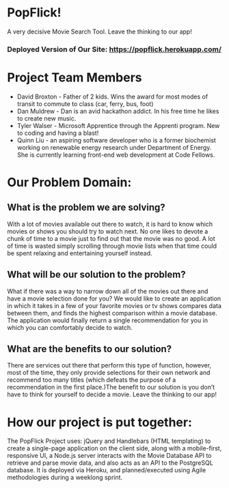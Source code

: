 # PopFlick!
A very decisive Movie Search Tool. Leave the thinking to our app!
### Deployed Version of Our Site: https://popflick.herokuapp.com/

# Project Team Members

* David Broxton -  Father of 2 kids. Wins the award for most modes of transit to commute to class (car, ferry, bus, foot)
* Dan Muldrew -  Dan is an avid hackathon addict. In his free time he likes to create new music. 
* Tyler Walser - Microsoft Apprentice through the Apprenti program. New to coding and having a blast!
* Quinn Liu - an aspiring software developer who is a former biochemist working on renewable energy research under Department of Energy. She is currently learning front-end web development at Code Fellows.

# Our Problem Domain: 

## What is the problem we are solving?

With a lot of movies available out there to watch, it is hard to know which movies or shows you should try to watch next. No one likes to devote a chunk of time to a movie just to find out that the movie was no good. A lot of time is wasted simply scrolling through movie lists when that time could be spent relaxing and entertaining yourself instead.

## What will be our solution to the problem?

What if there was a way to narrow down all of the movies out there and have a movie selection done for you? We would like to create an application in which it takes in a few of your favorite movies or tv shows compares data between them, and finds the highest comparison within a movie database. The application would finally return a single recommendation for you in which you can comfortably decide to watch. 

## What are the benefits to our solution?

There are services out there that perform this type of function, however, most of the time, they only provide selections for their own network and recommend too many titles (which defeats the purpose of a recommendation in the first place.)The benefit to our solution is you don’t have to think for yourself to decide a movie. Leave the thinking to our app!

# How our project is put together:

The PopFlick Project uses: jQuery and Handlebars (HTML templating) to create a single-page application on the client side, along with a mobile-first, responsive UI, a Node.js server interacts with the Movie Database API to retrieve and parse movie data, and also acts as an API to the PostgreSQL database. It is deployed via Heroku, and planned/executed using Agile methodologies during a weeklong sprint.
